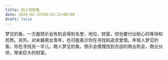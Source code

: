 ```yaml
---
title: 别人钓到鱼
date: 2020-02-15T20:54:12+08:00
draft: false
---
```


梦见钓鱼，一方面预示会有机会得到名誉、地位、财富，但也要付出耐心的等待和煎熬。另外，对未婚男女青年，也可能表示你在寻找和追求爱情。年轻人梦见钓鱼，你在寻找另一半儿。商人梦见钓鱼，预示会慢慢找到合适的商业机会，商业伙伴，带来巨大的财富。